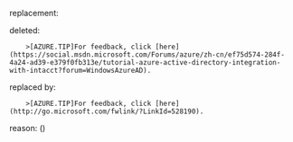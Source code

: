 replacement:

deleted:

		>[AZURE.TIP]For feedback, click [here](https://social.msdn.microsoft.com/Forums/azure/zh-cn/ef75d574-284f-4a24-ad39-e379f0fb313e/tutorial-azure-active-directory-integration-with-intacct?forum=WindowsAzureAD).

replaced by:

		>[AZURE.TIP]For feedback, click [here](http://go.microsoft.com/fwlink/?LinkId=528190).

reason: ()

